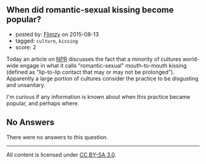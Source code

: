 ## When did romantic-sexual kissing become popular?

- posted by: [Flimzy](https://stackexchange.com/users/7879/flimzy) on 2015-08-13
- tagged: `culture`, `kissing`
- score: 2

Today an article on [NPR](http://www.npr.org/sections/health-shots/2015/08/12/431664215/not-everybody-likes-kissing) discusses the fact that a minority of cultures world-wide engage in what it calls "romantic-sexual" mouth-to-mouth kissing (defined as "lip-to-lip contact that may or may not be prolonged").  Apparently a large portion of cultures consider the practice to be disgusting and unsanitary.

I'm curious if any information is known about when this practice became popular, and perhaps where.

## No Answers

There were no answers to this question.


---

All content is licensed under [CC BY-SA 3.0](https://creativecommons.org/licenses/by-sa/3.0/).
